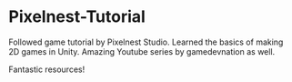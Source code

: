 Pixelnest-Tutorial
==================

Followed game tutorial by Pixelnest Studio. Learned the basics of making
2D games in Unity. Amazing Youtube series by gamedevnation as well.

Fantastic resources!